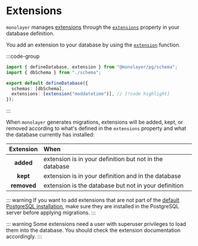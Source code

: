 # Extensions

`monolayer` manages [extensions](./glossary.md#extension) through the [`extensions`](./../../reference/api/pg/type-aliases/PgDatabaseConfig.md#extensions) property in your database definition.

You add an extension to your database by using the [`extension`](./../../reference/api/pg/functions/extension.md) function.

:::code-group

```ts [databases.ts]
import { defineDatabase, extension } from "@monolayer/pg/schema";
import { dbSchema } from "./schema";

export default defineDatabase({
  schemas: [dbSchema],
  extensions: [extension("moddatetime")], // [!code highlight]
});
```

:::

When `monolayer` generates migrations, extensions will be added, kept, or removed according to what's defined in the `extensions` property and what the database currently has installed:

| Extension   | When                                                    |
| :---------: | :------------------------------------------------------ |
| **added**   | extension is in your definition but not in the database |
| **kept**    | extension is in your definition and in the database     |
| **removed** | extension is the database but not in your definition    |

::: warning
If you want to add extensions that are not part of the [default PostgreSQL installation](https://www.postgresql.org/docs/current/contrib.html), make sure they are installed in the PostgreSQL server before applying migrations.
:::

::: warning
Some extensions need a user with superuser privileges to load them into the database. You should check the extension documentation accordingly.
:::
